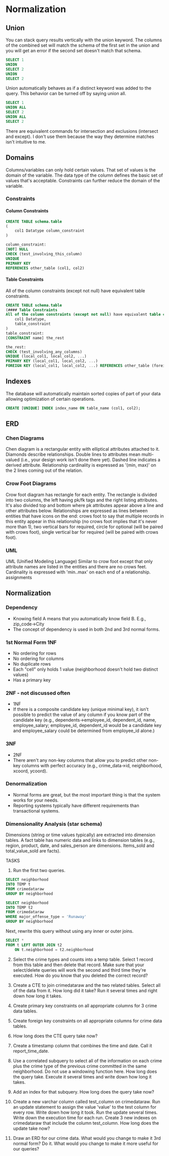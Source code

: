 # Normalization

## Union
You can stack query results vertically with the union keyword.  The columns of the combined set will match the schema of the first set in the union and you will get an error if the second set doesn't match that schema.  

```SQL
SELECT 1
UNION
SELECT 2
UNION
SELECT 2
```

Union automatically behaves as if a distinct keyword was added to the query.  This behavior can be turned off by saying union all.

```SQL
SELECT 1
UNION ALL
SELECT 2
UNION ALL
SELECT 2
```

There are equivalent commands for intersection and exclusions (intersect and except).  I don't use them because the way they determine matches isn't intuitive to me.

## Domains
Columns/variables can only hold certain values.  That set of values is the domain of the variable.  The data type of the column defines the basic set of values that's acceptable.  Constraints can further reduce the domain of the variable.

### Constraints

#### Column Constraints

```SQL
CREATE TABLE schema.table
(
	col1 Datatype column_constraint
)

column_constraint:
[NOT] NULL
CHECK (test_involving_this_column)
UNIQUE
PRIMARY KEY
REFERENCES other_table (col1, col2)
```

#### Table Constraints

All of the column constraints (except not null) have equivalent table constraints.

```SQL
CREATE TABLE schema.table
(#### Table Constraints
All of the column constraints (except not null) have equivalent table constraints.
	col1 Datatype,
	table_constraint
)
table_constraint:
[CONSTRAINT name] the_rest

the_rest:
CHECK (test_involving_any_columns)
UNIQUE (local_col1, local_col2, ...)
PRIMARY KEY (local_col1, local_col2, ...)
FOREIGN KEY (local_col1, local_col2, ...) REFERENCES other_table (foreign_col1, foreign_col2, ...)
```

## Indexes

The database will automatically maintain sorted copies of part of your data allowing optimization of certain operations.

```SQL
CREATE [UNIQUE] INDEX index_name ON table_name (col1, col2);
```

## ERD

### Chen Diagrams

Chen diagram is a rectangular entity with elliptical attributes attached to it.  Diamonds describe relationships.  Double lines to attributes mean multi-valued (i.e., your design work isn't done there yet). Dashed line indicates a derived attribute.  Relationship cardinality is expressed as '(min, max)' on the 2 lines coming out of the relation.

### Crow Foot Diagrams

Crow foot diagram has rectangle for each entity.  The rectangle is divided into two columns, the left having pk/fk tags and the right listing attributes.  It's also divided top and bottom where pk attributes appear above a line and other attributes below.  Relationships are expressed as lines between entities that have icons on the end: crows foot to say that multiple records in this entity appear in this relationship (no crows foot implies that it's never more than 1), two vertical bars for required, circle for optional (will be paired with crows foot), single vertical bar for required (will be paired with crows foot).

### UML

UML (Unified Modeling Language)
Similar to crow foot except that only attribute names are listed in the entities and there are no crows feet.  Cardinality is expressed with 'min..max' on each end of a relationship.
assignments

## Normalization

### Dependency

- Knowing field A means that you automatically know field B.  E.g., zip_code->City
- The concept of dependency is used in both 2nd and 3rd normal forms.

### 1st Normal Form 1NF

- No ordering for rows
- No ordering for columns
- No duplicate rows
- Each "cell" only holds 1 value (neighborhood doesn't hold two distinct values)
- Has a primary key

### 2NF - not discussed often

- 1NF
- If there is a composite candidate key (unique minimal key), it isn't possible to predict the value of any column if you know part of the candidate key (e.g., dependents->employee_id, dependent_id, name, employee_salary; employee_id, dependent_id would be a candidate key and employee_salary could be determined from employee_id alone.)

### 3NF

- 2NF
- There aren't any non-key columns that allow you to predict other non-key columns with perfect accuracy (e.g., crime_data->id, neighborhood, xcoord, ycoord).


### Denormalization

- Normal forms are great, but the most important thing is that the system works for your needs.
- Reporting systems typically have different requirements than transactional systems.

### Dimensionality Analysis (star schema)

Dimensions (string or time values typically) are extracted into dimension tables.  A fact table has numeric data and links to dimension tables (e.g., region, product, date, and sales_person are dimensions.  Items_sold and total_value_sold are facts).



TASKS

1. Run the first two queries.

```SQL
SELECT neighborhood
INTO TEMP t
FROM crimedataraw
GROUP BY neighborhood

SELECT neighborhood
INTO TEMP t2
FROM crimedataraw
WHERE major_offense_type = 'Runaway'
GROUP BY neighborhood
```

Next, rewrite this query without using any inner or outer joins.

```SQL
SELECT *
FROM t LEFT OUTER JOIN t2
	ON t.neighborhood = t2.neighborhood
```

2. Select the crime types and counts into a temp table.  Select 1 record from this table and then delete that record.  Make sure that your select/delete queries will work the second and third time they're executed.  How do you know that you deleted the correct record?

3. Create a CTE to join crimedataraw and the two related tables.  Select all of the data from it.  How long did it take?  Run it several times and right down how long it takes.

4. Create primary key constraints on all appropriate columns for 3 crime data tables.

5. Create foreign key constraints on all appropriate columns for crime data tables.

6. How long does the CTE query take now?

7. Create a timestamp column that combines the time and date.  Call it report_time_date.

8. Use a correlated subquery to select all of the information on each crime plus the crime type of the previous crime committed in the same neighborhood.  Do not use a windowing function here.  How long does the query take.  Execute it several times and write down how long it takes.

9. Add an index for that subquery.  How long does the query take now?

10. Create a new varchar column called test_column on crimedataraw.  Run an update statement to assign the value 'value' to the test column for every row.  Write down how long it took.  Run the update several times.  Write down the execution time for each run.  Create 3 new indexes on crimedataraw that include the column test_column.  How long does the update take now?

11. Draw an ERD for our crime data.  What would you change to make it 3rd normal form?  Do it.  What would you change to make it more useful for our queries?

